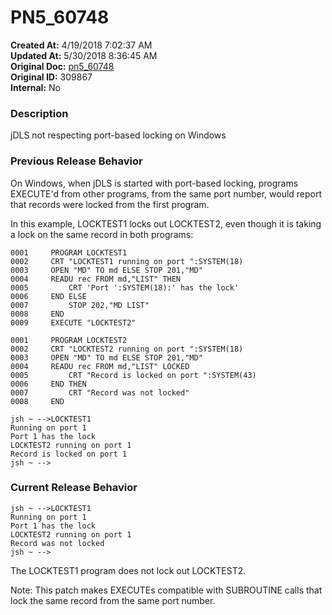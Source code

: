 # PN5_60748

**Created At:** 4/19/2018 7:02:37 AM  
**Updated At:** 5/30/2018 8:36:45 AM  
**Original Doc:** [pn5_60748](https://docs.jbase.com/release-notes/pn5_60748)  
**Original ID:** 309867  
**Internal:** No  


### Description

jDLS not respecting port-based locking on Windows



### Previous Release Behavior

On Windows, when jDLS is started with port-based locking, programs EXECUTE'd from other programs, from the same port number, would report that records were locked from the first program.

In this example, LOCKTEST1 locks out LOCKTEST2, even though it is taking a lock on the same record in both programs:

```
0001     PROGRAM LOCKTEST1
0002     CRT "LOCKTEST1 running on port ":SYSTEM(18)
0003     OPEN "MD" TO md ELSE STOP 201,"MD"
0004     READU rec FROM md,"LIST" THEN
0005         CRT 'Port ':SYSTEM(18):' has the lock'
0006     END ELSE
0007         STOP 202,"MD LIST"
0008     END
0009     EXECUTE "LOCKTEST2"

0001     PROGRAM LOCKTEST2
0002     CRT "LOCKTEST2 running on port ":SYSTEM(18)
0003     OPEN "MD" TO md ELSE STOP 201,"MD"
0004     READU rec FROM md,"LIST" LOCKED
0005         CRT "Record is locked on port ":SYSTEM(43)
0006     END THEN
0007         CRT "Record was not locked"
0008     END

jsh ~ -->LOCKTEST1
Running on port 1
Port 1 has the lock
LOCKTEST2 running on port 1
Record is locked on port 1
jsh ~ -->
```



### Current Release Behavior

```
jsh ~ -->LOCKTEST1
Running on port 1
Port 1 has the lock
LOCKTEST2 running on port 1
Record was not locked
jsh ~ -->
```

The LOCKTEST1 program does not lock out LOCKTEST2.

Note: This patch makes EXECUTEs compatible with SUBROUTINE calls that lock the same record from the same port number.
